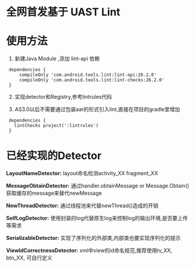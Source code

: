 # 全网首发基于 UAST Lint 
# 使用方法

1. 新建Java Module ,添加 lint-api 依赖

 ```
  dependencies {
      compileOnly 'com.android.tools.lint:lint-api:26.2.0'
      compileOnly 'com.android.tools.lint:lint-checks:26.2.0'
  }
```

2. 实现detector和Registry,参考lintrules代码

3. AS3.0以后不需要通过包装aar的形式引入lint,直接在项目的gradle里增加

 ```
  dependencies {
    lintChecks project(':lintrules')
  }
  ```
  
# 已经实现的Detector

**LayoutNameDetector:** layout命名检测activity_XX  fragment_XX  

**MessageObtainDetector:**  通过handler.obtainMessage or Message.Obtain()获取缓存的message来替代newMessage  

**NewThreadDetector:** 通过线程池来代替newThread()造成的开销  

**SelfLogDetector:** 使用封装的log代替原生log来控制log的输出环境,是否要上传等需求  

**SerializableDetector:** 实现了序列化的外部类,内部类也要实现序列化的提示  

**ViewIdCorrectnessDetector:** xml中view的id命名规范,推荐使用tv_XX, btn_XX, 可自行定义  


